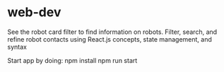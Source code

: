 # web-dev

See the robot card filter to find information on robots. Filter, search, and refine robot contacts using React.js concepts, state management, and syntax

Start app by doing:
npm install
npm run start
